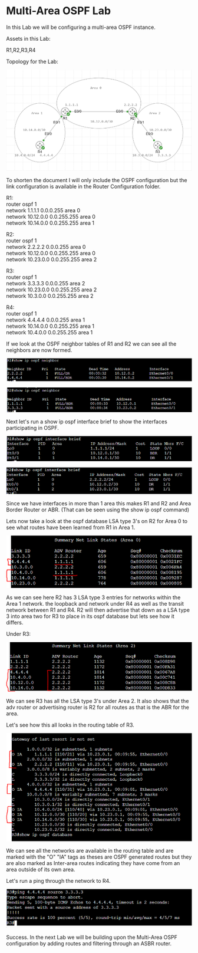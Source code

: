 # Multi-Area OSPF Lab

In this Lab we will be configuring a multi-area OSPF instance.

Assets in this Lab:

R1,R2,R3,R4

Topology for the Lab:

![Topology](Images/Topology.PNG)

To shorten the document I will only include the OSPF configuration but the link configuration is available in the Router Configuration folder.

R1:  
router ospf 1  
network 1.1.1.1 0.0.0.255 area 0  
network 10.12.0.0 0.0.255.255 area 0  
network 10.14.0.0 0.0.255.255 area 1  

R2:  
router ospf 1  
network 2.2.2.2 0.0.0.255 area 0  
network 10.12.0.0 0.0.255.255 area 0  
network 10.23.0.0 0.0.255.255 area 2  

R3:  
router ospf 1  
network 3.3.3.3 0.0.0.255 area 2  
network 10.23.0.0 0.0.255.255 area 2  
network 10.3.0.0 0.0.255.255 area 2  

R4:  
router ospf 1  
network 4.4.4.4 0.0.0.255 area 1  
network 10.14.0.0 0.0.255.255 area 1  
network 10.4.0.0 0.0.255.255 area 1  

If we look at the OSPF neighbor tables of R1 and R2 we can see all the neighbors are now formed.

![R1-NB](Images/R1-NB.png)

![R2-NB](Images/R2-NB.png)

Next let's run a show ip ospf interface brief to show the interfaces participating in OSPF.

![R1-OSPF-INT](Images/R1-OSPF-INT.png)

![R2-OSPF-INT](Images/R2-OSPF-INT.png)

Since we have interfaces in more than 1 area this makes R1 and R2 and Area Border Router or ABR. (That can be seen using the show ip ospf command)

Lets now take a look at the ospf database LSA type 3's on R2 for Area 0 to see what routes have been learned from R1 in Area 1.

![R2-OSPF-DB](Images/R2-OSPF-DB.png)

As we can see here R2 has 3 LSA type 3 entries for networks within the Area 1 network. the loopback and network under R4 as well as the transit network between R1 and R4. R2 will then advertise that down as a LSA type 3 into area two for R3 to place in its ospf database but lets see how it differs.

Under R3:

![R3-OSPF-DB](Images/R3-OSPF-DB.png)

We can see R3 has all the LSA type 3's under Area 2. It also shows that the adv router or advertising router is R2 for all routes as that is the ABR for the area.

Let's see how this all looks in the routing table of R3.

![R3-RT](Images/R3-RT.png)

We can see all the networks are available in the routing table and are marked with the "O" "IA" tags as theses are OSPF generated routes but they are also marked as Inter-area routes indicating they have come from an area outside of its own area.

Let's run a ping through the network to R4.

![R3-Ping](Images/R3-Ping.png)

Success. In the next Lab we will be building upon the Multi-Area OSPF configuration by adding routes and filtering through an ASBR router.

